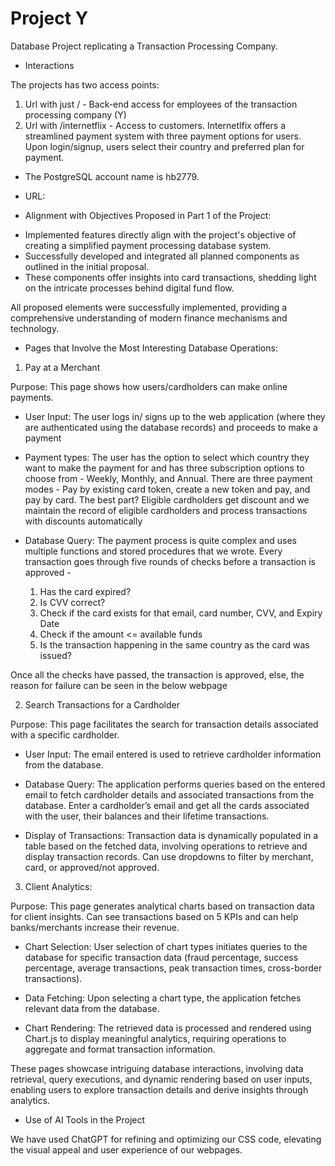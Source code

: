 # Project Y

Database Project replicating a Transaction Processing Company. 

* Interactions 

The projects has two access points: 

1. Url with just / - Back-end access for employees of the transaction processing company (Y)
2. Url with /internetflix - Access to customers. Internetlfix offers a streamlined payment system with three payment options for users. Upon login/signup, users select their country and preferred plan for payment.

* The PostgreSQL account name is hb2779.

* URL: 

* Alignment with Objectives Proposed in Part 1 of the Project:

- Implemented features directly align with the project's objective of creating a simplified payment processing database system.
- Successfully developed and integrated all planned components as outlined in the initial proposal.
- These components offer insights into card transactions, shedding light on the intricate processes behind digital fund flow.

All proposed elements were successfully implemented, providing a comprehensive understanding of modern finance mechanisms and technology.

* Pages that Involve the Most Interesting Database Operations:

1. Pay at a Merchant

Purpose: This page shows how users/cardholders can make online payments.

- User Input: The user logs in/ signs up to the web application (where they are authenticated using the database records) and proceeds to make a payment

- Payment types: The user has the option to select which country they want to make the payment for and has three subscription options to choose from - Weekly, Monthly, and Annual. There are three payment modes - Pay by existing card token, create a new token and pay, and pay by card. The best part? Eligible cardholders get discount and we maintain the record of eligible cardholders and process transactions with discounts automatically
  
- Database Query: The payment process is quite complex and uses multiple functions and stored procedures that we wrote. Every transaction goes through five rounds of checks before a transaction is approved -
  1. Has the card expired?
  2. Is CVV correct?
  3. Check if the card exists for that email, card number, CVV, and Expiry Date
  4. Check if the amount <= available funds
  5. Is the transaction happening in the same country as the card was issued?
 
 Once all the checks have passed, the transaction is approved, else, the reason for failure can be seen in the below webpage

2. Search Transactions for a Cardholder

Purpose: This page facilitates the search for transaction details associated with a specific cardholder.

- User Input: The email entered is used to retrieve cardholder information from the database.

- Database Query: The application performs queries based on the entered email to fetch cardholder details and associated transactions from the database. Enter a cardholder’s email and get all the cards associated with the user, their balances and their lifetime transactions. 

- Display of Transactions: Transaction data is dynamically populated in a table based on the fetched data, involving operations to retrieve and display transaction records. Can use dropdowns to filter by merchant, card, or approved/not approved.

3. Client Analytics: 

Purpose: This page generates analytical charts based on transaction data for client insights. Can see transactions based on 5 KPIs and can help banks/merchants increase their revenue.

- Chart Selection: User selection of chart types initiates queries to the database for specific transaction data (fraud percentage, success percentage, average transactions, peak transaction times, cross-border transactions).

- Data Fetching: Upon selecting a chart type, the application fetches relevant data from the database.

- Chart Rendering: The retrieved data is processed and rendered using Chart.js to display meaningful analytics, requiring operations to aggregate and format transaction information.

These pages showcase intriguing database interactions, involving data retrieval, query executions, and dynamic rendering based on user inputs, enabling users to explore transaction details and derive insights through analytics.

* Use of AI Tools in the Project

We have used ChatGPT for refining and optimizing our CSS code, elevating the visual appeal and user experience of our webpages.
